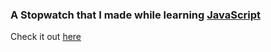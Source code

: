 ### A Stopwatch that I made while learning [JavaScript](https://github.com/aditya8raj/javascript)

Check it out [here](api-pokemon-2077.vercel.app)
